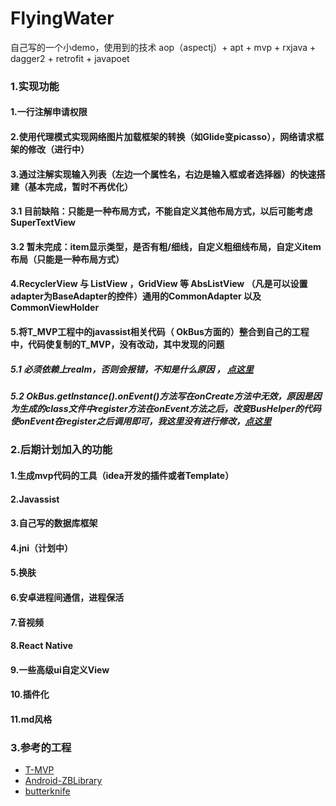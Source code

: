 # FlyingWater
自己写的一个小demo，使用到的技术 aop（aspectj）+ apt + mvp + rxjava + dagger2 + retrofit + javapoet 
### 1.实现功能
#### 1.一行注解申请权限
#### 2.使用代理模式实现网络图片加载框架的转换（如Glide变picasso），网络请求框架的修改（进行中）
#### 3.通过注解实现输入列表（左边一个属性名，右边是输入框或者选择器）的快速搭建（基本完成，暂时不再优化）
#### 3.1 目前缺陷：只能是一种布局方式，不能自定义其他布局方式，以后可能考虑SuperTextView
#### 3.2 暂未完成：item显示类型，是否有粗/细线，自定义粗细线布局，自定义item布局（只能是一种布局方式）
#### 4.RecyclerView 与 ListView ，GridView 等 AbsListView （凡是可以设置adapter为BaseAdapter的控件）通用的CommonAdapter 以及CommonViewHolder
#### 5.将T_MVP工程中的javassist相关代码（ OkBus方面的）整合到自己的工程中，代码使复制的T_MVP，没有改动，其中发现的问题
##### 5.1 必须依赖上realm，否则会报错，不知是什么原因 ， [点这里](https://github.com/north2016/T-MVP/issues/39)
##### 5.2 OkBus.getInstance().onEvent()方法写在onCreate方法中无效，原因是因为生成的class文件中register方法在onEvent方法之后，改变BusHelper的代码使onEvent在register之后调用即可，我这里没有进行修改，[点这里](https://github.com/north2016/T-MVP/issues/40)
### 2.后期计划加入的功能
#### 1.生成mvp代码的工具（idea开发的插件或者Template）
#### 2.Javassist
#### 3.自己写的数据库框架
#### 4.jni（计划中）
#### 5.换肤
#### 6.安卓进程间通信，进程保活
#### 7.音视频
#### 8.React Native
#### 9.一些高级ui自定义View
#### 10.插件化
#### 11.md风格
### 3.参考的工程
- [T-MVP](https://github.com/north2016/T-MVP)
- [Android-ZBLibrary](https://github.com/TommyLemon/Android-ZBLibrary)
- [butterknife](https://github.com/JakeWharton/butterknife)
